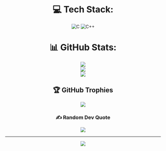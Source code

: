 <div align="center">

# 💻 Tech Stack:
![C](https://img.shields.io/badge/c-%2300599C.svg?style=for-the-badge&logo=c&logoColor=white) ![C++](https://img.shields.io/badge/c++-%2300599C.svg?style=for-the-badge&logo=c%2B%2B&logoColor=white)
# 📊 GitHub Stats:
![](https://github-readme-stats.vercel.app/api?username=Davide2206&theme=dark&hide_border=false&include_all_commits=false&count_private=true)<br/>
![](https://github-readme-streak-stats.herokuapp.com/?user=Davide2206&theme=dark&hide_border=false)<br/>
![](https://github-readme-stats.vercel.app/api/top-langs/?username=Davide2206&theme=dark&hide_border=false&include_all_commits=false&count_private=true&layout=compact)

## 🏆 GitHub Trophies
![](https://github-profile-trophy.vercel.app/?username=Davide2206&theme=dark&no-frame=true&no-bg=true&margin-w=4)

### ✍️ Random Dev Quote
![](https://quotes-github-readme.vercel.app/api?type=horizontal&theme=dark)

---
[![](https://visitcount.itsvg.in/api?id=Davide2206&icon=5&color=12)](https://visitcount.itsvg.in)


</div>
